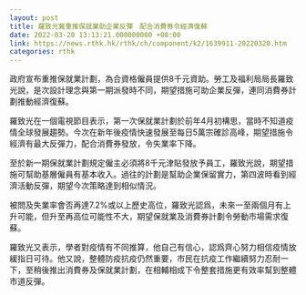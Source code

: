 ```yaml
---
layout: post
title: 羅致光冀重推保就業助企業反彈　配合消費券令經濟復蘇
date: 2022-03-20 13:13:21.000000000 +08:00
link: https://news.rthk.hk/rthk/ch/component/k2/1639911-20220320.htm
categories: rthk
---
```


政府宣布重推保就業計劃，為合資格僱員提供8千元資助。勞工及福利局局長羅致光說，是次設計理念與第一期派發時不同，期望措施可助企業反彈，連同消費券計劃推動經濟復蘇。

羅致光在一個電視節目表示，第一次保就業計劃於前年4月初構思，當時不知道疫情全球發展趨勢。今次在新年後疫情快速發展至每日5萬宗確診高峰，期望措施令經濟有最大反彈力，配合消費券發放，令失業率下降。

至於新一期保就業計劃規定僱主必須將8千元津貼發放予員工，羅致光說，期望措施可幫助基層僱員有基本收入。過往的計劃是幫助企業保留實力，第四波時看到經濟活動反彈，期望今次策略達到相似情況。

被問及失業率會否再達7.2%或以上歷史高位，羅致光認爲，未來一至兩個月有上升可能，但升至再高位可能性不大，期望保就業及消費券計劃令勞動市場需求復蘇。

羅致光又表示，學者對疫情有不同推算，他自己有信心，認爲齊心努力相信疫情放緩指日可待。他又說，整體防疫抗疫仍然重要，市民在抗疫工作繼續努力忍耐一下，至稍後推出消費券及保就業計劃，在相輔相成下令整套措施更有效率幫到整體市道反彈。
